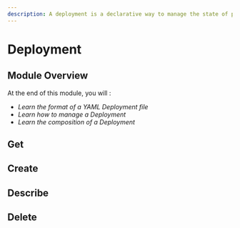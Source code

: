 ```yaml
---
description: A deployment is a declarative way to manage the state of pods and replicas.
---
```


# Deployment

## Module Overview

At the end of this module, you will :

* _Learn the format of a YAML Deployment file_
* _Learn how to manage a Deployment_
* _Learn the composition of a Deployment_

## Get

## Create

## Describe

## Delete
